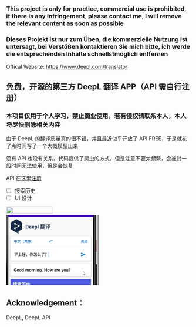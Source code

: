 
### This project is only for practice, commercial use is prohibited, if there is any infringement, please contact me, I will remove the relevant content as soon as possible

### Dieses Projekt ist nur zum Üben, die kommerzielle Nutzung ist untersagt, bei Verstößen kontaktieren Sie mich bitte, ich werde die entsprechenden Inhalte schnellstmöglich entfernen

Offical Website: https://www.deepl.com/translator

## 免费，开源的第三方 DeepL 翻译 APP（API 需自行注册）

### 本项目仅用于个人学习，禁止商业使用，若有侵权请联系本人，本人将尽快删除相关内容

由于 DeepL 的翻译质量真的很不错，并且最近似乎开放了 API FREE，于是就花了点时间写了一个大概模型出来

没有 API 也没有关系，代码提供了爬虫的方式，但是注意不要太频繁，会被封一段时间无法使用，但是会恢复

API 在这里[注册](https://www.deepl.com/pro#developer)

- [ ] 搜索历史
- [ ] UI 设计

<img src = "demo.gif" width="50%" height="50%"> <img src = "demo2.gif" width="50%" height="50%">


## Acknowledgement：

DeepL, DeepL API
